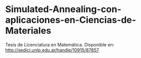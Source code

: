 # Simulated-Annealing-con-aplicaciones-en-Ciencias-de-Materiales

Tesis de Licenciatura en Matemática.
Disponible en: http://sedici.unlp.edu.ar/handle/10915/87857
